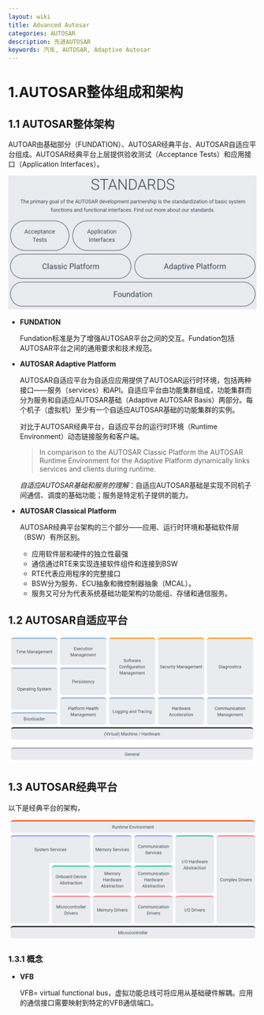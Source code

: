 ```yaml
---
layout: wiki
title: Advanced Autosar
categories: AUTOSAR
description: 先进AUTOSAR
keywords: 汽车, AUTOSAR, Adaptive Autosar
---
```


# 1.AUTOSAR整体组成和架构

## 1.1 AUTOSAR整体架构

AUTOAR由基础部分（FUNDATION）、AUTOSAR经典平台、AUTOSAR自适应平台组成。AUTOSAR经典平台上层提供验收测试（Acceptance Tests）和应用接口（Application Interfaces）。

<img src="/images/wiki/AdvancedAs/Structure.png" width="700" alt="AUTOSAR 平台架构">

* **FUNDATION**

  Fundation标准是为了增强AUTOSAR平台之间的交互。Fundation包括AUTOSAR平台之间的通用要求和技术规范。

* **AUTOSAR Adaptive Platform**

  AUTOSAR自适应平台为自适应应用提供了AUTOSAR运行时环境，包括两种接口——服务（services）和API。自适应平台由功能集群组成，功能集群而分为服务和自适应AUTOSAR基础（Adaptive AUTOSAR Basis）两部分。每个机子（虚拟机）至少有一个自适应AUTOSAR基础的功能集群的实例。

  对比于AUTOSAR经典平台，自适应平台的运行时环境（Runtime Environment）动态链接服务和客户端。

  >In comparison to the AUTOSAR Classic Platform the AUTOSAR Runtime Environment for the Adaptive Platform dynamically links services and clients during runtime.

  *自适应AUTOSAR基础和服务的理解*：自适应AUTOSAR基础是实现不同机子间通信、调度的基础功能；服务是特定机子提供的能力。

* **AUTOSAR Classical Platform**

  AUTOSAR经典平台架构的三个部分——应用、运行时环境和基础软件层（BSW）有所区别。

  * 应用软件层和硬件的独立性最强
  * 通信通过RTE来实现连接软件组件和连接到BSW
  * RTE代表应用程序的完整接口
  * BSW分为服务、ECU抽象和微控制器抽象（MCAL）。
  * 服务又可分为代表系统基础功能架构的功能组、存储和通信服务。

## 1.2 AUTOSAR自适应平台

<img src="/images/wiki/AdvancedAs/AP_Structure1.png" width="700" alt="AUTOSAR 自适应平台架构">

## 1.3 AUTOSAR经典平台

以下是经典平台的架构，

<img src="/images/wiki/AdvancedAs/CP_Structure1.png" width="700" alt="AUTOSAR 经典平台架构">

### 1.3.1 概念

* **VFB**

  VFB= virtual functional bus，虚拟功能总线可将应用从基础硬件解耦。应用的通信接口需要映射到特定的VFB通信端口。